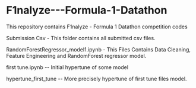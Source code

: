 # F1nalyze---Formula-1-Datathon
This repository contains F1nalyze - Formula 1 Datathon competition codes

Submission Csv - This folder contains all submitted csv files.

RandomForestRegressor_model1.ipynb - This Files Contains Data Cleaning, Feature Engineering and RandomForest regressor model.

first tune.ipynb -- Initial hypertune of some model

hypertune_first_tune -- More precisely hypertune of first tune files model.
